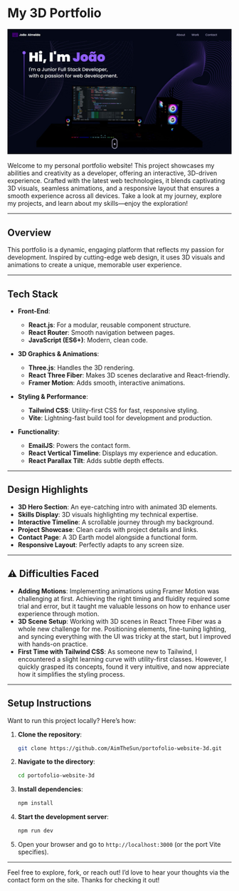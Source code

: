 # My 3D Portfolio

![Portfolio Screenshot](portfolio1.jpeg) <!-- Replace with actual screenshot -->

Welcome to my personal portfolio website! This project showcases my abilities and creativity as a developer, offering an interactive, 3D-driven experience. Crafted with the latest web technologies, it blends captivating 3D visuals, seamless animations, and a responsive layout that ensures a smooth experience across all devices. Take a look at my journey, explore my projects, and learn about my skills—enjoy the exploration!

---

## Overview

This portfolio is a dynamic, engaging platform that reflects my passion for development. Inspired by cutting-edge web design, it uses 3D visuals and animations to create a unique, memorable user experience.

---

## Tech Stack


- **Front-End**:
  - **React.js**: For a modular, reusable component structure.
  - **React Router**: Smooth navigation between pages.
  - **JavaScript (ES6+)**: Modern, clean code.

- **3D Graphics & Animations**:
  - **Three.js**: Handles the 3D rendering.
  - **React Three Fiber**: Makes 3D scenes declarative and React-friendly.
  - **Framer Motion**: Adds smooth, interactive animations.

- **Styling & Performance**:
  - **Tailwind CSS**: Utility-first CSS for fast, responsive styling.
  - **Vite**: Lightning-fast build tool for development and production.

- **Functionality**:
  - **EmailJS**: Powers the contact form.
  - **React Vertical Timeline**: Displays my experience and education.
  - **React Parallax Tilt**: Adds subtle depth effects.

---

## Design Highlights


- **3D Hero Section**: An eye-catching intro with animated 3D elements.
- **Skills Display**: 3D visuals highlighting my technical expertise.
- **Interactive Timeline**: A scrollable journey through my background.
- **Project Showcase**: Clean cards with project details and links.
- **Contact Page**: A 3D Earth model alongside a functional form.
- **Responsive Layout**: Perfectly adapts to any screen size.

---


## ⚠️ Difficulties Faced


- **Adding Motions**: Implementing animations using Framer Motion was challenging at first. Achieving the right timing and fluidity required some trial and error, but it taught me valuable lessons on how to enhance user experience through motion.
- **3D Scene Setup**: Working with 3D scenes in React Three Fiber was a whole new challenge for me. Positioning elements, fine-tuning lighting, and syncing everything with the UI was tricky at the start, but I improved with hands-on practice.
- **First Time with Tailwind CSS**: As someone new to Tailwind, I encountered a slight learning curve with utility-first classes. However, I quickly grasped its concepts, found it very intuitive, and now appreciate how it simplifies the styling process.


---

## Setup Instructions

Want to run this project locally? Here’s how:

1. **Clone the repository**:
   ```bash
   git clone https://github.com/AimTheSun/portofolio-website-3d.git
   ```

2. **Navigate to the directory**:
   ```bash
   cd portofolio-website-3d
   ```

3. **Install dependencies**:
   ```bash
   npm install
   ```

4. **Start the development server**:
   ```bash
   npm run dev
   ```

5. Open your browser and go to `http://localhost:3000` (or the port Vite specifies).

---
Feel free to explore, fork, or reach out! I’d love to hear your thoughts via the contact form on the site. Thanks for checking it out! 
